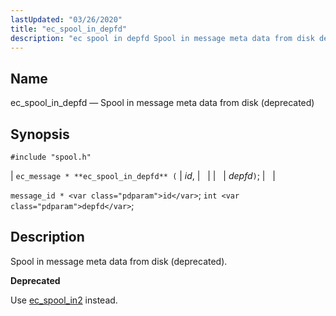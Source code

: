 ```yaml
---
lastUpdated: "03/26/2020"
title: "ec_spool_in_depfd"
description: "ec spool in depfd Spool in message meta data from disk deprecated ec message ec spool in depfd id depfd message id id int depfd Spool in message meta data from disk deprecated Use ec spool in 2 instead..."
---
```


<a name="apis.ec_spool_in_depfd"></a> 
## Name

ec_spool_in_depfd — Spool in message meta data from disk (deprecated)

## Synopsis

`#include "spool.h"`

| `ec_message * **ec_spool_in_depfd** (` | <var class="pdparam">id</var>, |   |
|   | <var class="pdparam">depfd</var>`)`; |   |

`message_id * <var class="pdparam">id</var>`;
`int <var class="pdparam">depfd</var>`;<a name="idp62548128"></a> 
## Description

Spool in message meta data from disk (deprecated).

**<a name="idp62549360"></a> Deprecated**

Use [ec_spool_in2](/momentum/3/3-api/apis-ec-spool-in-2) instead.